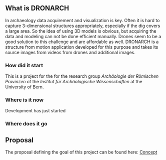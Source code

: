 ## What is DRONARCH
In archaeology data acquirement and visualization is key. Often it is hard to capture 3-dimensional structures appropriately, especially if the dig covers a large area.
So the idea of using 3D models is obvious, but acquiring the data and modeling can not be done efficient manually.
Drones seem to be a good solution to this challenge and are affordable as well.
DRONARCH is a structure from motion application developed for this purpose and takes its source images from videos from drones and additional images.

### How did it start
This is a project for the for the research group _Archäologie der Römischen Provinzen_ of the _Institut für Archäologische Wissenschaften_ at the University of Bern.

### Where is it now
Development has just started

### Where does it go


## Proposal
The proposal defining the goal of this project can be found here: [Concept](https://github.com/DRONARCHers/DRONARCH/tree/master/concept)